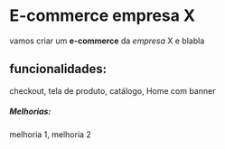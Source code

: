 # E-commerce empresa X
 vamos criar um **e-commerce** da *empresa* X e blabla

## funcionalidades:

checkout, tela de produto, catálogo, Home com banner

##### Melhorias:

melhoria 1, melhoria 2